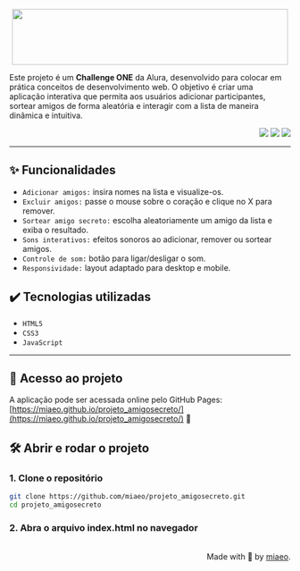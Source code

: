 <p align="center">
<img width="494" height="100" src="https://github.com/user-attachments/assets/2efb9c8f-5872-40d9-b26d-d722b6c34c3f" />
</p>

Este projeto é um **Challenge ONE** da Alura, desenvolvido para colocar em prática conceitos de desenvolvimento web. 
O objetivo é criar uma aplicação interativa que permita aos usuários adicionar participantes, sortear amigos de forma aleatória e interagir com a lista de maneira dinâmica e intuitiva.

<p align="right">
<img src="https://img.shields.io/badge/status-finalizado-blue"> <img src="https://img.shields.io/badge/license-MIT-green"> <img src="https://img.shields.io/github/stars/miaeo?style=social">
</p>

---

## ✨ Funcionalidades

- `Adicionar amigos:` insira nomes na lista e visualize-os.  
- `Excluir amigos:` passe o mouse sobre o coração e clique no X para remover.  
- `Sortear amigo secreto:` escolha aleatoriamente um amigo da lista e exiba o resultado.  
- `Sons interativos:` efeitos sonoros ao adicionar, remover ou sortear amigos.  
- `Controle de som:` botão para ligar/desligar o som.  
- `Responsividade:` layout adaptado para desktop e mobile.  

## ✔️ Tecnologias utilizadas

- `HTML5`
- `CSS3`
- `JavaScript`

---

## 📁 Acesso ao projeto
A aplicação pode ser acessada online pelo GitHub Pages: [https://miaeo.github.io/projeto_amigosecreto/](https://miaeo.github.io/projeto_amigosecreto/) 💖

## 🛠️ Abrir e rodar o projeto

### 1. Clone o repositório

```bash
git clone https://github.com/miaeo/projeto_amigosecreto.git
cd projeto_amigosecreto
```

### 2. Abra o arquivo index.html no navegador

<br>
<div align="right">Made with 💜 by <a href="https://github.com/miaeo">miaeo</a>.</div>
